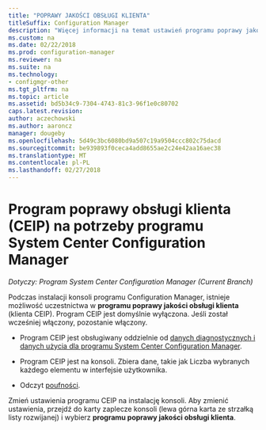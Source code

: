 ```yaml
---
title: "POPRAWY JAKOŚCI OBSŁUGI KLIENTA"
titleSuffix: Configuration Manager
description: "Więcej informacji na temat ustawień programu poprawy jakości obsługi klienta programu System Center Configuration Manager."
ms.custom: na
ms.date: 02/22/2018
ms.prod: configuration-manager
ms.reviewer: na
ms.suite: na
ms.technology:
- configmgr-other
ms.tgt_pltfrm: na
ms.topic: article
ms.assetid: bd5b34c9-7304-4743-81c3-96f1e0c80702
caps.latest.revision: 
author: aczechowski
ms.author: aaroncz
manager: dougeby
ms.openlocfilehash: 5d49c3bc6080bd9a507c19a9504ccc802c75dacd
ms.sourcegitcommit: be939893f0ceca4add8655ae2c24e42aa16aec38
ms.translationtype: MT
ms.contentlocale: pl-PL
ms.lasthandoff: 02/27/2018
---
```

# <a name="customer-experience-improvement-program-ceip-for-system-center-configuration-manager"></a>Program poprawy obsługi klienta (CEIP) na potrzeby programu System Center Configuration Manager

*Dotyczy: Program System Center Configuration Manager (Current Branch)*

Podczas instalacji konsoli programu Configuration Manager, istnieje możliwość uczestnictwa w **programu poprawy jakości obsługi klienta** (klienta CEIP). Program CEIP jest domyślnie wyłączona. Jeśli został wcześniej włączony, pozostanie włączony.  

-   Program CEIP jest obsługiwany oddzielnie od [danych diagnostycznych i danych użycia dla programu System Center Configuration Manager](../../../core/plan-design/diagnostics/diagnostics-and-usage-data.md).  

-   Program CEIP jest na konsoli. Zbiera dane, takie jak Liczba wybranych każdego elementu w interfejsie użytkownika.  

-   Odczyt [poufności](https://privacy.microsoft.com/privacystatement).  

Zmień ustawienia programu CEIP na instalację konsoli. Aby zmienić ustawienia, przejdź do karty zaplecze konsoli (lewa górna karta ze strzałką listy rozwijanej) i wybierz **programu poprawy jakości obsługi klienta**.  
